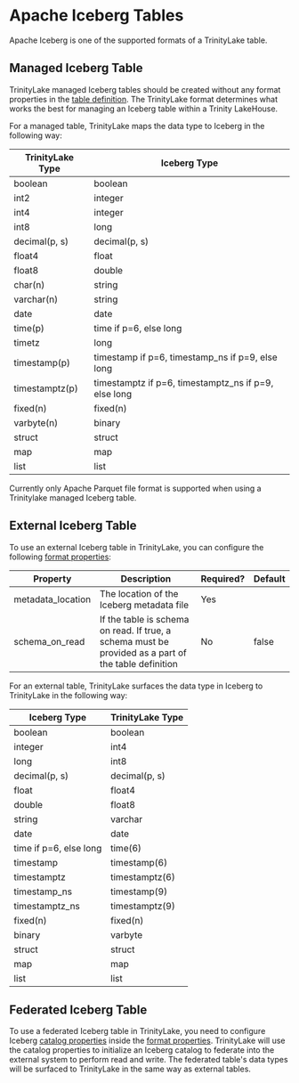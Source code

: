 # Apache Iceberg Tables

Apache Iceberg is one of the supported formats of a TrinityLake table.

## Managed Iceberg Table

TrinityLake managed Iceberg tables should be created without any format properties in the [table definition](./overview.md#object-definition-schema).
The TrinityLake format determines what works the best for managing an Iceberg table within a Trinity LakeHouse.

For a managed table, TrinityLake maps the data type to Iceberg in the following way:

| TrinityLake Type | Iceberg Type                                         |
|------------------|------------------------------------------------------|
| boolean          | boolean                                              |
| int2             | integer                                              |
| int4             | integer                                              |
| int8             | long                                                 |
| decimal(p, s)    | decimal(p, s)                                        |
| float4           | float                                                |
| float8           | double                                               |
| char(n)          | string                                               |
| varchar(n)       | string                                               |
| date             | date                                                 |
| time(p)          | time if p=6, else long                               |
| timetz           | long                                                 |
| timestamp(p)     | timestamp if p=6, timestamp_ns if p=9, else long     |
| timestamptz(p)   | timestamptz if p=6, timestamptz_ns if p=9, else long |
| fixed(n)         | fixed(n)                                             |
| varbyte(n)       | binary                                               |
| struct           | struct                                               |
| map              | map                                                  |
| list             | list                                                 |

Currently only Apache Parquet file format is supported when using a Trinitylake managed Iceberg table.

## External Iceberg Table

To use an external Iceberg table in TrinityLake, you can configure the following [format properties](./overview.md#object-definition-schema):

| Property          | Description                                                                                          | Required? | Default |
|-------------------|------------------------------------------------------------------------------------------------------|-----------|---------|
| metadata_location | The location of the Iceberg metadata file                                                            | Yes       |         |
| schema_on_read    | If the table is schema on read. If true, a schema must be provided as a part of the table definition | No        | false   |

For an external table, TrinityLake surfaces the data type in Iceberg to TrinityLake in the following way:

| Iceberg Type           | TrinityLake Type |
|------------------------|------------------|
| boolean                | boolean          |
| integer                | int4             |
| long                   | int8             |
| decimal(p, s)          | decimal(p, s)    |
| float                  | float4           |
| double                 | float8           |
| string                 | varchar          |
| date                   | date             |
| time if p=6, else long | time(6)          |
| timestamp              | timestamp(6)     |
| timestamptz            | timestamptz(6)   |
| timestamp_ns           | timestamp(9)     |
| timestamptz_ns         | timestamptz(9)   |
| fixed(n)               | fixed(n)         |
| binary                 | varbyte          |
| struct                 | struct           |
| map                    | map              |
| list                   | list             |

## Federated Iceberg Table

To use a federated Iceberg table in TrinityLake, you need to configure Iceberg 
[catalog properties](https://iceberg.apache.org/docs/latest/configuration/?h=catalog+properties#catalog-properties)
inside the [format properties](./overview.md#object-definition-schema).
TrinityLake will use the catalog properties to initialize an Iceberg catalog to federate into the external system
to perform read and write.
The federated table's data types will be surfaced to TrinityLake in the same way as external tables.
